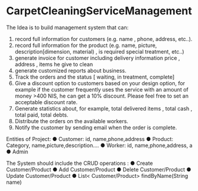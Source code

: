 # CarpetCleaningServiceManagement

The Idea is to build management system that can:
  1. record full information for customers (e.g. name , phone, address, etc..).
  2. record full information for the product (e.g. name, picture, description[dimension, material) , is required special treatment, etc..)
  3. generate invoice for customer including delivery information price , address , items he give to clean
  4. generate customized reports about business.
  5. Track the orders and the status [ waiting, in treatment, complete]
  6. Give a discount option to customers based on your design option, for example if the 
     customer frequently uses the service with an amount of money >400 NIS, he can get a
     10% discount. Please feel free to set an acceptable discount rate.
  7. Generate statistics about, for example, total delivered items , total cash , total paid, total debts.
  8. Distribute the orders on the available workers.
  9. Notify the customer by sending email when the order is complete.
  
Entities of Project:
  ● Customer: id, name,phone,address
  ● Product: Category, name,picture,description….
  ● Worker: id, name,phone,address, a
  ● Admin
  
The System should include the CRUD operations :
  ● Create Customer/Product
  ● Add Customer/Product
  ● Delete Customer/Product
  ● Update Customer/Product
  ● List< Customer/Product> findByName(String name)
